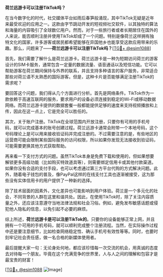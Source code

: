 **荷兰远游卡可以注册TikTok吗？**

在当今数字化的时代，社交媒体平台如雨后春笋般涌现，其中TikTok无疑是近年来最受欢迎的应用之一。这款由字节跳动开发的短视频社交软件，以其独特的算法和海量的内容吸引了全球数亿用户。然而，对于一些旅行者或者长期居住在国外的人来说，能否顺利注册并使用TikTok却成了一个问题。特别是像荷兰这样拥有独特文化的国家，许多游客或居民都希望能够在异国他乡也能享受这款应用带来的乐趣。那么，问题来了——**荷兰远游卡可以注册TikTok吗？**[[TG💪+ @esim1088](https://t.me/s/esim1088)]

首先，我们需要了解什么是荷兰远游卡。荷兰远游卡是一种为短期访问荷兰的游客设计的SIM卡服务，通常包含一定量的数据流量、语音通话以及短信功能。它可以帮助游客在荷兰期间保持与外界的联系，并且支持多种语言的客户服务，非常适合那些对荷兰语不太熟悉的国际游客。但是，这种卡片是否能够满足注册TikTok的需求呢？

要回答这个问题，我们得从几个方面进行分析。首先是网络条件。TikTok作为一款依赖于高速互联网的服务，要求用户的设备必须连接到稳定的Wi-Fi或移动数据网络。而荷兰远游卡提供的数据套餐一般都能提供足够的速度来支持视频播放和上传，因此在这一点上，它是完全可以胜任的。

其次，关于账户注册。TikTok在全球范围内开放注册，只要你有可用的手机号码，就可以完成基本的账号创建过程。荷兰远游卡通常会附带一个本地号码，这个号码理论上是可以用来接收验证码并完成注册的。不过需要注意的是，有些地区的运营商可能会限制某些国际服务的访问权限，所以如果你发现无法接收到验证码，可能需要更换其他方式获取帮助。

再来看一下支付方式的问题。虽然TikTok本身是免费下载和使用的，但如果想要解锁更多高级功能（比如购买特效道具等），则需要绑定信用卡或其他付款渠道。如果你没有合适的支付手段，也可以考虑通过第三方平台代购的方式解决问题。此外，随着电子钱包的普及，像PayPal这样的在线支付工具也逐渐被接受，这为那些没有实体信用卡的用户提供了一种新的选择。

除了技术层面的因素外，文化差异也可能影响到用户体验。荷兰是一个多元化的社会，不同背景的人群在这里和谐共处。因此，在使用TikTok时，除了关注内容质量之外，还应该注意遵守当地法律法规和社会习俗。例如，避免发布敏感话题或侵犯他人隐私的信息，以免引起不必要的麻烦。

综上所述，**荷兰远游卡是可以注册TikTok的**。只要你的设备能够正常上网，并且拥有一个可用的手机号码，就可以顺利完成整个注册流程。当然，在实际操作过程中还是要注意细节，比如检查网络稳定性、确认手机号有效性等等。同时，也要时刻牢记社会责任感，做一名合格的新媒体使用者。

最后提醒大家一句：无论身处何地，都应该珍惜每一次交流的机会，用真诚的态度去对待每一个朋友。毕竟在这个充满竞争的世界里，人与人之间的理解和包容才是最宝贵的财富！

[[TG💪+ @esim1088](https://t.me/s/esim1088) ![Image](https://i.postimg.cc/4NQfJmqS/Snipaste-2025-05-13-00-14-12.png)]